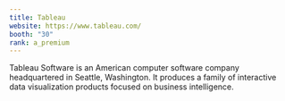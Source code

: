 ```yaml
---
title: Tableau
website: https://www.tableau.com/
booth: "30"
rank: a_premium
---
```


Tableau Software is an American computer software company headquartered in Seattle, Washington. It produces a family of interactive data visualization products focused on business intelligence.
